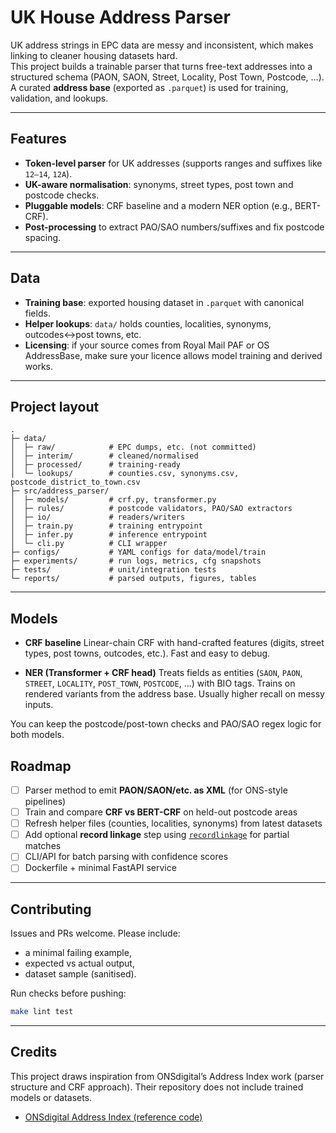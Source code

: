 # UK House Address Parser

UK address strings in EPC data are messy and inconsistent, which makes linking to cleaner housing datasets hard.  
This project builds a trainable parser that turns free-text addresses into a structured schema (PAON, SAON, Street, Locality, Post Town, Postcode, …).  
A curated **address base** (exported as `.parquet`) is used for training, validation, and lookups.

---

## Features

- **Token-level parser** for UK addresses (supports ranges and suffixes like `12–14`, `12A`).
- **UK-aware normalisation**: synonyms, street types, post town and postcode checks.
- **Pluggable models**: CRF baseline and a modern NER option (e.g., BERT-CRF).
- **Post-processing** to extract PAO/SAO numbers/suffixes and fix postcode spacing.

---

## Data

* **Training base**: exported housing dataset in `.parquet` with canonical fields.
* **Helper lookups**: `data/` holds counties, localities, synonyms, outcodes↔post towns, etc.
* **Licensing**: if your source comes from Royal Mail PAF or OS AddressBase, make sure your licence allows model training and derived works.

---

## Project layout

```
.
├─ data/
│  ├─ raw/            # EPC dumps, etc. (not committed)
│  ├─ interim/        # cleaned/normalised
│  ├─ processed/      # training-ready
│  └─ lookups/        # counties.csv, synonyms.csv, postcode_district_to_town.csv
├─ src/address_parser/
│  ├─ models/         # crf.py, transformer.py
│  ├─ rules/          # postcode validators, PAO/SAO extractors
│  ├─ io/             # readers/writers
│  ├─ train.py        # training entrypoint
│  ├─ infer.py        # inference entrypoint
│  └─ cli.py          # CLI wrapper
├─ configs/           # YAML configs for data/model/train
├─ experiments/       # run logs, metrics, cfg snapshots
├─ tests/             # unit/integration tests
└─ reports/           # parsed outputs, figures, tables
```

---

## Models

* **CRF baseline**
  Linear-chain CRF with hand-crafted features (digits, street types, post towns, outcodes, etc.).
  Fast and easy to debug.

* **NER (Transformer + CRF head)**
  Treats fields as entities (`SAON`, `PAON`, `STREET`, `LOCALITY`, `POST_TOWN`, `POSTCODE`, …) with BIO tags.
  Trains on rendered variants from the address base. Usually higher recall on messy inputs.

You can keep the postcode/post-town checks and PAO/SAO regex logic for both models.


## Roadmap

* [ ] Parser method to emit **PAON/SAON/etc. as XML** (for ONS-style pipelines)
* [ ] Train and compare **CRF vs BERT-CRF** on held-out postcode areas
* [ ] Refresh helper files (counties, localities, synonyms) from latest datasets
* [ ] Add optional **record linkage** step using [`recordlinkage`](https://github.com/J535D165/recordlinkage) for partial matches
* [ ] CLI/API for batch parsing with confidence scores
* [ ] Dockerfile + minimal FastAPI service

---

## Contributing

Issues and PRs welcome. Please include:

* a minimal failing example,
* expected vs actual output,
* dataset sample (sanitised).

Run checks before pushing:

```bash
make lint test
```

---

## Credits

This project draws inspiration from ONSdigital’s Address Index work (parser structure and CRF approach).
Their repository does not include trained models or datasets.

* [ONSdigital Address Index (reference code)](https://github.com/ONSdigital/address-index-data/blob/develop/DataScience/ProbabilisticParser/parser.py)
